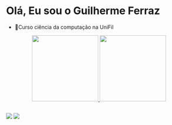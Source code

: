 # Olá, Eu sou o Guilherme Ferraz

- 📘Curso ciência da computação na UniFil


<div align="center">
  <a href="https://github.com/GuilhermeFerrazC">
  <img height="180em" src="https://github-readme-stats.vercel.app/api?username=GuilhermeFerrazC&show_icons=true&theme=dracula&include_all_commits=true&count_private=true"/>
  <img height="180em" src="https://github-readme-stats.vercel.app/api/top-langs/?username=GuilhermeFerrazC&layout=compact&langs_count=7&theme=dracula"/>
</div>

##

<div>

  <a href="https://www.instagram.com/guilhermeferrazc/" target="_blank"><img src="https://img.shields.io/badge/-Instagram-%23E4405F?style=for-the-badge&logo=instagram&logoColor=white" target="_blank"></a>
  <a href="https://www.linkedin.com/in/guilherme-ferraz-candido-1ba48b234/" target="_blank"><img src="https://img.shields.io/badge/-LinkedIn-%230077B5?style=for-the-badge&logo=linkedin&logoColor=white" target="_blank"></a> 
  
</div>
